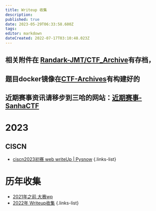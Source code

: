 ```yaml
---
title: Writeup 收集
description: 
published: true
date: 2023-05-29T06:33:58.600Z
tags: 
editor: markdown
dateCreated: 2022-07-17T03:10:48.023Z
---
```


## 相关附件在 [Randark-JMT/CTF_Archive](https://github.com/Randark-JMT/CTF_Archive)有存档，
## 题目docker镜像在[CTF-Archives](https://github.com/CTF-Archives)有构建好的
## 近期赛事资讯请移步到三哈的网站：[近期赛事-SanhaCTF](https://www.su-sanha.cn/events/)

# 2023
## CISCN
- [ciscn2023初赛 web writeUp | Pysnow](https://pysnow.cn/archives/713/)
{.links-list}


# 历年收集
- [2021年之前 大赛wp](/writeup/before_2021)
- [2022年 Writeup收集](/writeup/2022)
{.links-list}